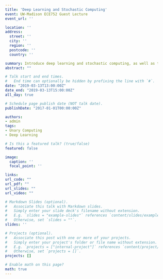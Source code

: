 ```yaml
---
title: 'Deep Learning and Stochastic Computing'
event: UW-Madison ECE752 Guest Lecture
event_url: ''

location: ''
address:
  street: ''
  city: ''
  region: ''
  postcode: ''
  country: ''

summary: Introduce deep learning and stochastic computing, as well as the latest research overlapping both.
abstract: ""

# Talk start and end times.
#   End time can optionally be hidden by prefixing the line with `#`.
date: "2019-03-13T13:00:00Z"
date_end: "2019-03-13T15:00:00Z"
all_day: true

# Schedule page publish date (NOT talk date).
publishDate: "2017-01-01T00:00:00Z"

authors: 
- admin
tags: 
- Unary Computing
- Deep Learning

# Is this a featured talk? (true/false)
featured: false

image:
  caption: ''
  focal_point: ''

links:
url_code: ""
url_pdf: ""
url_slides: ""
url_video: ""

# Markdown Slides (optional).
#   Associate this talk with Markdown slides.
#   Simply enter your slide deck's filename without extension.
#   E.g. `slides = "example-slides"` references `content/slides/example-slides.md`.
#   Otherwise, set `slides = ""`.
slides: ''

# Projects (optional).
#   Associate this post with one or more of your projects.
#   Simply enter your project's folder or file name without extension.
#   E.g. `projects = ["internal-project"]` references `content/project/deep-learning/index.md`.
#   Otherwise, set `projects = []`.
projects: []

# Enable math on this page?
math: true
---
```

